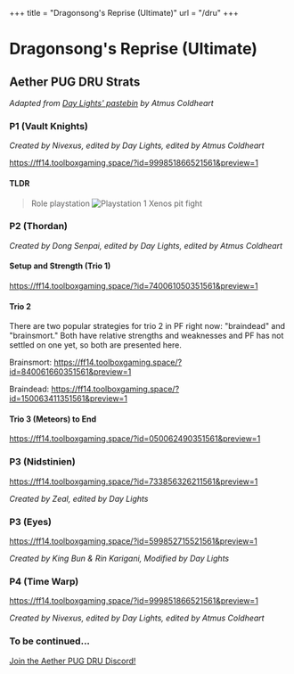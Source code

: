 +++
title = "Dragonsong's Reprise (Ultimate)"
url = "/dru"
+++

# Dragonsong's Reprise (Ultimate)

## Aether PUG DRU Strats

*Adapted from [Day Lights' pastebin](https://pastebin.com/McvYzCxb) by Atmus Coldheart*

### P1 (Vault Knights)

*Created by Nivexus, edited by Day Lights, edited by Atmus Coldheart*

https://ff14.toolboxgaming.space/?id=999851866521561&preview=1

#### TLDR
> Role playstation ![Playstation 1](mistral-song-1.png)
> Xenos pit fight

### P2 (Thordan)

*Created by Dong Senpai, edited by Day Lights, edited by Atmus Coldheart*

#### Setup and Strength (Trio 1)

https://ff14.toolboxgaming.space/?id=740061050351561&preview=1

#### Trio 2

There are two popular strategies for trio 2 in PF right now: "braindead"
and "brainsmort." Both have relative strengths and weaknesses and PF
has not settled on one yet, so both are presented here.

Brainsmort: https://ff14.toolboxgaming.space/?id=840061660351561&preview=1

Braindead: https://ff14.toolboxgaming.space/?id=150063411351561&preview=1

#### Trio 3 (Meteors) to End

https://ff14.toolboxgaming.space/?id=050062490351561&preview=1
 
### P3 (Nidstinien)

https://ff14.toolboxgaming.space/?id=733856326211561&preview=1

*Created by Zeal, edited by Day Lights*
 
### P3 (Eyes)

https://ff14.toolboxgaming.space/?id=599852715521561&preview=1

*Created by King Bun & Rin Karigani, Modified by Day Lights*
 
### P4 (Time Warp)

https://ff14.toolboxgaming.space/?id=999851866521561&preview=1 

*Created by Nivexus, edited by Day Lights, edited by Atmus Coldheart*

### To be continued...

[Join the Aether PUG DRU Discord!](https://discord.gg/5Bjb6QCDGM)

